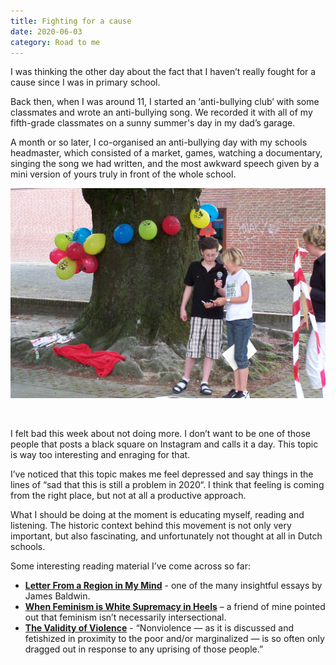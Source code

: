 ```yaml
---
title: Fighting for a cause
date: 2020-06-03
category: Road to me
---
```


I was thinking the other day about the fact that I haven’t really fought for a cause since I was in primary school. 

Back then, when I was around 11, I started an ‘anti-bullying club’ with some classmates and wrote an anti-bullying song. We recorded it with all of my fifth-grade classmates on a sunny summer's day in my dad’s garage. 

A month or so later, I co-organised an anti-bullying day with my schools headmaster, which consisted of a market, games, watching a documentary, singing the song we had written, and the most awkward speech given by a mini version of yours truly in front of the whole school.

![Me, 2008](mini-me.jpg)

<br />

I felt bad this week about not doing more. I don’t want to be one of those people that posts a black square on Instagram and calls it a day. This topic is way too interesting and enraging for that.

I’ve noticed that this topic makes me feel depressed and say things in the lines of “sad that this is still a problem in 2020“. I think that feeling is coming from the right place, but not at all a productive approach.

What I should be doing at the moment is educating myself, reading and listening. The historic context behind this movement is not only very important, but also fascinating, and unfortunately not thought at all in Dutch schools.


Some interesting reading material I’ve come across so far:

* **[Letter From a Region in My Mind](https://www.newyorker.com/magazine/1962/11/17/letter-from-a-region-in-my-mind)** - one of the many insightful essays by James Baldwin.
* **[When Feminism is White Supremacy in Heels](https://www.harpersbazaar.com/culture/politics/a22717725/what-is-toxic-white-feminism/)** – a friend of mine pointed out that feminism isn’t necessarily intersectional.
* **[The Validity of Violence](https://timeline.com/by-the-end-of-his-life-martin-luther-king-realized-the-validity-of-violence-4de177a8c87b)** - “Nonviolence — as it is discussed and fetishized in proximity to the poor and/or marginalized — is so often only dragged out in response to any uprising of those people.”


